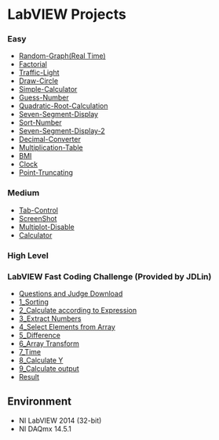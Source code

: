 # LabVIEW Projects
### Easy
* [Random-Graph(Real Time)](Easy/Random-graph(real-time)/README.md)
* [Factorial](Easy/Factorial/README.md)
* [Traffic-Light](Easy/Traffic-Light/README.md)
* [Draw-Circle](Easy/Draw-Circle/README.md)
* [Simple-Calculator](Easy/Simple-Calculator/README.md)
* [Guess-Number](Easy/Guess-Number/README.md)
* [Quadratic-Root-Calculation](Easy/Quadratic-Root-Calculation/README.md)
* [Seven-Segment-Display](Easy/Seven-Segment-Display/README.md)
* [Sort-Number](Easy/Sort-Number/README.md)
* [Seven-Segment-Display-2](Easy/Seven-Segment-Display-2/README.md)
* [Decimal-Converter](Easy/Decimal-Converter/README.md)
* [Multiplication-Table](Easy/Multiplication-Table/README.md)
* [BMI](Easy/BMI/README.md)
* [Clock](Easy/Clock/README.md)
* [Point-Truncating](Easy/Point-Truncating/README.md)

### Medium
* [Tab-Control](Medium/Tab-Control/README.md)
* [ScreenShot](Medium/ScreenShot/README.md)
* [Multiplot-Disable](Medium/Multiplot-Disable/README.md)
* [Calculator](Medium/Calculator/README.md)

### High Level

### LabVIEW Fast Coding Challenge (Provided by JDLin)
 * [Questions and Judge Download](LabVIEW-Fast-Coding-Challenge/Final_2016_LV86.zip)
 * [1_Sorting](LabVIEW-Fast-Coding-Challenge/Question1/README.md)
 * [2_Calculate according to Expression](LabVIEW-Fast-Coding-Challenge/Question2/README.md)
 * [3_Extract Numbers](LabVIEW-Fast-Coding-Challenge/Question3/README.md)
 * [4_Select Elements from Array](LabVIEW-Fast-Coding-Challenge/Question4/README.md)
 * [5_Difference](LabVIEW-Fast-Coding-Challenge/Question5/README.md)
 * [6_Array Transform](LabVIEW-Fast-Coding-Challenge/Question6/README.md)
 * [7_Time](LabVIEW-Fast-Coding-Challenge/Question7/README.md)
 * [8_Calculate Y](LabVIEW-Fast-Coding-Challenge/Question8/README.md)
 * [9_Calculate output](LabVIEW-Fast-Coding-Challenge/Question9/README.md)
 * [Result](LabVIEW-Fast-Coding-Challenge/Judge.vi.png)
 
## Environment
* NI LabVIEW 2014 (32-bit)
* NI DAQmx 14.5.1
